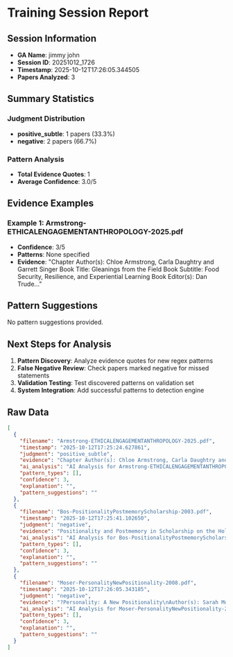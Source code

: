 # Training Session Report

## Session Information
- **GA Name**: jimmy john
- **Session ID**: 20251012_1726
- **Timestamp**: 2025-10-12T17:26:05.344505
- **Papers Analyzed**: 3

## Summary Statistics

### Judgment Distribution
- **positive_subtle**: 1 papers (33.3%)
- **negative**: 2 papers (66.7%)

### Pattern Analysis
- **Total Evidence Quotes**: 1
- **Average Confidence**: 3.0/5

## Evidence Examples


### Example 1: Armstrong-ETHICALENGAGEMENTANTHROPOLOGY-2025.pdf
- **Confidence**: 3/5
- **Patterns**: None specified
- **Evidence**: "Chapter Author(s): Chloe Armstrong, Carla Daughtry and Garrett Singer
Book Title: Gleanings from the Field
Book Subtitle: Food Security, Resilience, and Experiential Learning
Book Editor(s): Dan Trude..."

## Pattern Suggestions

No pattern suggestions provided.

## Next Steps for Analysis

1. **Pattern Discovery**: Analyze evidence quotes for new regex patterns
2. **False Negative Review**: Check papers marked negative for missed statements  
3. **Validation Testing**: Test discovered patterns on validation set
4. **System Integration**: Add successful patterns to detection engine

## Raw Data

```json
[
  {
    "filename": "Armstrong-ETHICALENGAGEMENTANTHROPOLOGY-2025.pdf",
    "timestamp": "2025-10-12T17:25:24.627861",
    "judgment": "positive_subtle",
    "evidence": "Chapter Author(s): Chloe Armstrong, Carla Daughtry and Garrett Singer\nBook Title: Gleanings from the Field\nBook Subtitle: Food Security, Resilience, and Experiential Learning\nBook Editor(s): Dan Trudeau, William Moseley, Paul Schadewald\nPublished by: Lever Press. (2025)\nStable URL: https://www.jstor.org/stable/10.3998/mpub.14507779.18",
    "ai_analysis": "AI Analysis for Armstrong-ETHICALENGAGEMENTANTHROPOLOGY-2025.pdf\n\nConfidence Level: Medium (0.500)\nRecommendation: Subtle/implicit positionality likely\nPatterns Detected: Gpt Full Scan\n\n\nEvidence Excerpts Found: #1 - Gpt Full Scan\nLikely Location: Body/Content\n\"YES, the author reflects on their own positionality or standpoint with the first-person statement: \"When Chloe first offered Food Ethics she wondered about student food access and agency on a residential campus.\"\"\n\n\n\nAI Recommendation:\nModerate evidence suggests subtle reflexivity. Recommend categorizing as Subtle/Implicit.",
    "pattern_types": [],
    "confidence": 3,
    "explanation": "",
    "pattern_suggestions": ""
  },
  {
    "filename": "Bos-PositionalityPostmemoryScholarship-2003.pdf",
    "timestamp": "2025-10-12T17:25:41.102650",
    "judgment": "negative",
    "evidence": "Positionality and Postmemory in Scholarship on the Holocaust\nAuthor(s): Pascale Bos\nSource: Women in German Yearbook , 2003, Vol. 19 (2003), pp. 50-74\nPublished by: University of Nebraska Press\nStable URL: https://www.jstor.org/stable/20688958",
    "ai_analysis": "AI Analysis for Bos-PositionalityPostmemoryScholarship-2003.pdf\n\nConfidence Level: Low (0.038)\nRecommendation: Minimal indicators found\nPatterns Detected: Positionality Term\n\n\nEvidence Excerpts Found: #1 - Positionality Term\nLikely Location: Body/Content\n\"Positionality\"\n\n\n\nAI Recommendation:\nWeak indicators found. Recommend manual review for thorough analysis.",
    "pattern_types": [],
    "confidence": 3,
    "explanation": "",
    "pattern_suggestions": ""
  },
  {
    "filename": "Moser-PersonalityNewPositionality-2008.pdf",
    "timestamp": "2025-10-12T17:26:05.343185",
    "judgment": "negative",
    "evidence": "?Personality: A New Positionality\nAuthor(s): Sarah Moser\nSource: Area, Sep., 2008, Vol. 40, No. 3 (Sep., 2008), pp. 383-392\nPublished by: Wiley on behalf of The Royal Geographical Society (with the Institute of\nStable URL: https://www.jstor.org/stable/40346141\nJSTOR is a not-for-profit service that helps scholars, researchers, and students discover, use, and build upon a wide\nrange of content in a trusted digital archive. We use information technology and tools to increase productivity and\n.facilitate new forms of scholarship. For more information about JSTOR, please contact support@jstor.org",
    "ai_analysis": "AI Analysis for Moser-PersonalityNewPositionality-2008.pdf\n\nConfidence Level: Low (0.038)\nRecommendation: Minimal indicators found\nPatterns Detected: Positionality Term\n\n\nEvidence Excerpts Found: #1 - Positionality Term\nLikely Location: Body/Content\n\"Positionality\"\n\n\n\nAI Recommendation:\nWeak indicators found. Recommend manual review for thorough analysis.",
    "pattern_types": [],
    "confidence": 3,
    "explanation": "",
    "pattern_suggestions": ""
  }
]
```
